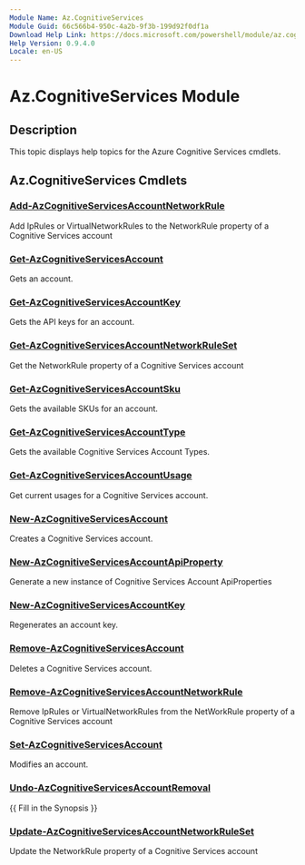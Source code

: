 ```yaml
---
Module Name: Az.CognitiveServices
Module Guid: 66c566b4-950c-4a2b-9f3b-199d92f0df1a
Download Help Link: https://docs.microsoft.com/powershell/module/az.cognitiveservices
Help Version: 0.9.4.0
Locale: en-US
---
```


# Az.CognitiveServices Module
## Description
This topic displays help topics for the Azure Cognitive Services cmdlets.

## Az.CognitiveServices Cmdlets
### [Add-AzCognitiveServicesAccountNetworkRule](Add-AzCognitiveServicesAccountNetworkRule.md)
Add IpRules or VirtualNetworkRules to the NetworkRule property of a Cognitive Services account

### [Get-AzCognitiveServicesAccount](Get-AzCognitiveServicesAccount.md)
Gets an account.

### [Get-AzCognitiveServicesAccountKey](Get-AzCognitiveServicesAccountKey.md)
Gets the API keys for an account.

### [Get-AzCognitiveServicesAccountNetworkRuleSet](Get-AzCognitiveServicesAccountNetworkRuleSet.md)
Get the NetworkRule property of a Cognitive Services account

### [Get-AzCognitiveServicesAccountSku](Get-AzCognitiveServicesAccountSku.md)
Gets the available SKUs for an account.

### [Get-AzCognitiveServicesAccountType](Get-AzCognitiveServicesAccountType.md)
Gets the available Cognitive Services Account Types.

### [Get-AzCognitiveServicesAccountUsage](Get-AzCognitiveServicesAccountUsage.md)
Get current usages for a Cognitive Services account.

### [New-AzCognitiveServicesAccount](New-AzCognitiveServicesAccount.md)
Creates a Cognitive Services account.

### [New-AzCognitiveServicesAccountApiProperty](New-AzCognitiveServicesAccountApiProperty.md)
Generate a new instance of Cognitive Services Account ApiProperties

### [New-AzCognitiveServicesAccountKey](New-AzCognitiveServicesAccountKey.md)
Regenerates an account key.

### [Remove-AzCognitiveServicesAccount](Remove-AzCognitiveServicesAccount.md)
Deletes a Cognitive Services account.

### [Remove-AzCognitiveServicesAccountNetworkRule](Remove-AzCognitiveServicesAccountNetworkRule.md)
Remove IpRules or VirtualNetworkRules from the NetWorkRule property of a Cognitive Services account

### [Set-AzCognitiveServicesAccount](Set-AzCognitiveServicesAccount.md)
Modifies an account.

### [Undo-AzCognitiveServicesAccountRemoval](Undo-AzCognitiveServicesAccountRemoval.md)
{{ Fill in the Synopsis }}

### [Update-AzCognitiveServicesAccountNetworkRuleSet](Update-AzCognitiveServicesAccountNetworkRuleSet.md)
Update the NetworkRule property of a Cognitive Services account

